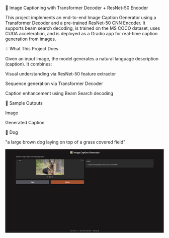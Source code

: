 🌟 Image Captioning with Transformer Decoder + ResNet-50 Encoder

This project implements an end-to-end Image Caption Generator using a Transformer Decoder and a pre-trained ResNet-50 CNN Encoder. It supports beam search decoding, is trained on the MS COCO dataset, uses CUDA acceleration, and is deployed as a Gradio app for real-time caption generation from images.

💡 What This Project Does

Given an input image, the model generates a natural language description (caption). It combines:

Visual understanding via ResNet-50 feature extractor

Sequence generation via Transformer Decoder

Caption enhancement using Beam Search decoding

🎨 Sample Outputs

Image

Generated Caption

🐶 Dog

"a large brown dog laying on top of a grass covered field"

![Screenshot%202025-06-23](https://github.com/Sumitdighe10/Image-Captioning-Transformer/blob/main/Screenshot%202025-06-23%20091543.png)
